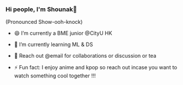 ### Hi people, I'm Shounak👋

<!--
**snaskar2/snaskar2** is a ✨ _special_ ✨ repository because its `README.md` (this file) appears on your GitHub profile.

Here are some ideas to get you started:

- 🔭 I’m currently working on ...
- 🌱 I’m currently learning ...
- 👯 I’m looking to collaborate on ...
- 🤔 I’m looking for help with ...
- 💬 Ask me about ...
- 📫 How to reach me: ...
- 😄 Pronouns: ...
- ⚡ Fun fact: ...
-->


(Pronounced  Show-ooh-knock)

- 😄 I’m currently a BME junior @CityU HK
- 🌱 I’m currently learning ML & DS
- 💬 Reach out @email for collaborations or discussion or tea 

- ⚡ Fun fact: I enjoy anime and kpop so reach out incase you want to watch something cool together !!!

